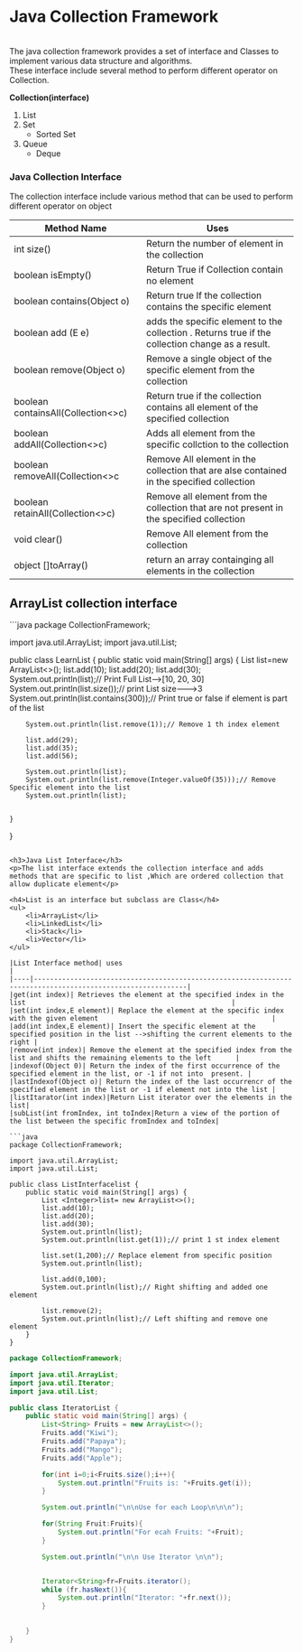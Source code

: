<H1>Java Collection Framework</h1>
<br>The java collection framework provides a set of interface and Classes to implement various data structure and algorithms.</br> These interface include several method to perform different operator on Collection. </p>

<Strong>Collection(interface)</Strong>
<ol>
<li>List</li>
<li>Set
<ul>
<li>Sorted Set</li>
</ul>
</li>
<li>Queue
<ul>
<li>Deque </li>
</ul>
</li>
</ol>

<h3>Java Collection Interface</h3>
<p>The collection interface include various method that can be used to perform different operator on object </p>

| Method Name                        |Uses|
|------------------------------------|------|
| int size()                         | Return the number of element in the collection |
| boolean isEmpty()                  |Return True if Collection contain no element|
| boolean contains(Object o)         |Return true If the collection contains the specific element|
| boolean add (E e)                  |adds the specific element to the collection . Returns true if the collection change as a result.|
| boolean remove(Object o)           |Remove a single object of the specific element from the collection|
| boolean containsAll(Collection<>c) |Return true if the collection contains all element of the specified collection|
| boolean addAll(Collection<>c)      |Adds all element from the specific collction to the collection|
| boolean removeAll(Collection<>c    |Remove All element in the collection that are alse contained in the specified collection|
| boolean retainAll(Collection<>c)   |Remove all element from the collection that are not present in the specified collection|
|void clear() |Remove All element from the collection|
|object []toArray()|return an array containging all elements in the collection |



<h2>ArrayList  collection interface </h2>
```java
package CollectionFramework;

import java.util.ArrayList;
import java.util.List;

public class LearnList {
    public static void main(String[] args) {
        List<Integer> list=new ArrayList<>();
        list.add(10);
        list.add(20);
        list.add(30);
        System.out.println(list);// Print Full List-->[10, 20, 30]
        System.out.println(list.size());// print List size--->3
        System.out.println(list.contains(300));// Print true or false if element is part of the list

        System.out.println(list.remove(1));// Remove 1 th index element

        list.add(29);
        list.add(35);
        list.add(56);

        System.out.println(list);
        System.out.println(list.remove(Integer.valueOf(35)));// Remove Specific element into the list
        System.out.println(list);


    }
}

```

<h3>Java List Interface</h3>
<p>The list interface extends the collection interface and adds methods that are specific to list ,Which are ordered collection that allow duplicate element</p>

<h4>List is an interface but subclass are Class</h4>
<ul>
    <li>ArrayList</li>
    <li>LinkedList</li>
    <li>Stack</li>
    <li>Vector</li>
</ul>

|List Interface method| uses                                                                                                       |
|----|------------------------------------------------------------------------------------------------------------|
|get(int index)| Retrieves the element at the specified index in the list                                                   |
|set(int index,E element)| Replace the element at the specific index with the given element                                           |
|add(int index,E element)| Insert the specific element at the specified position in the list -->shifting the current elements to the right |
|remove(int index)| Remove the element at the specified index from the list and shifts the remaining elements to the left      |
|indexof(Object 0)| Return the index of the first occurrence of the specified element in the list, or -1 if not into  present. |
|lastIndexof(Object o)| Return the index of the last occurrencr of the specified element in the list or -1 if element not into the list |                                   
|listItarator(int index)|Return List iterator over the elements in the list|
|subList(int fromIndex, int toIndex|Return a view of the portion of the list between the specific fromIndex and toIndex|

```java
package CollectionFramework;

import java.util.ArrayList;
import java.util.List;

public class ListInterfacelist {
    public static void main(String[] args) {
        List <Integer>list= new ArrayList<>();
        list.add(10);
        list.add(20);
        list.add(30);
        System.out.println(list);
        System.out.println(list.get(1));// print 1 st index element

        list.set(1,200);// Replace element from specific position
        System.out.println(list);

        list.add(0,100);
        System.out.println(list);// Right shifting and added one element

        list.remove(2);
        System.out.println(list);// Left shifting and remove one element
    }
}

```
````java
package CollectionFramework;

import java.util.ArrayList;
import java.util.Iterator;
import java.util.List;

public class IteratorList {
    public static void main(String[] args) {
        List<String> Fruits = new ArrayList<>();
        Fruits.add("Kiwi");
        Fruits.add("Papaya");
        Fruits.add("Mango");
        Fruits.add("Apple");

        for(int i=0;i<Fruits.size();i++){
            System.out.println("Fruits is: "+Fruits.get(i));
        }

        System.out.println("\n\nUse for each Loop\n\n\n");

        for(String Fruit:Fruits){
            System.out.println("For ecah Fruits: "+Fruit);
        }

        System.out.println("\n\n Use Iterator \n\n");


        Iterator<String>fr=Fruits.iterator();
        while (fr.hasNext()){
            System.out.println("Iterator: "+fr.next());
        }
        

    }
}

````